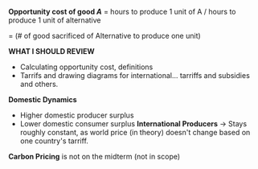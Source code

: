 
**Opportunity cost of good $A$** 
= hours to produce 1 unit of A
/ hours to produce 1 unit of alternative

= (# of good sacrificed of Alternative to produce one unit)

**WHAT I SHOULD REVIEW**
- Calculating opportunity cost, definitions
- Tarrifs and drawing diagrams for international... tarriffs and subsidies and others. 

**Domestic Dynamics**
- Higher domestic producer surplus
- Lower domestic consumer surplus
**International Producers**
-> Stays roughly constant, as world price (in theory) doesn't change based on one country's tarriff. 

**Carbon Pricing** is not on the midterm (not in scope)



